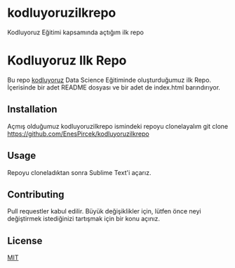 # kodluyoruzilkrepo
Kodluyoruz Eğitimi kapsamında açtığım ilk repo

# Kodluyoruz Ilk Repo
Bu repo [kodluyoruz](https://www.kodluyoruz.org/) Data Science Eğitiminde oluşturduğumuz ilk Repo. İçerisinde bir adet README dosyası ve bir adet de index.html barındırıyor.

## Installation
Açmış olduğumuz kodluyoruzilkrepo ismindeki repoyu clonelayalım
git clone https://github.com/EnesPircek/kodluyoruzilkrepo

## Usage 
Repoyu cloneladıktan sonra Sublime Text'i açarız.

## Contributing
Pull requestler kabul edilir. Büyük değişiklikler için, lütfen önce neyi değiştirmek istediğinizi tartışmak için bir konu açınız.

##  License
[MIT](https://web.mit.edu/)


